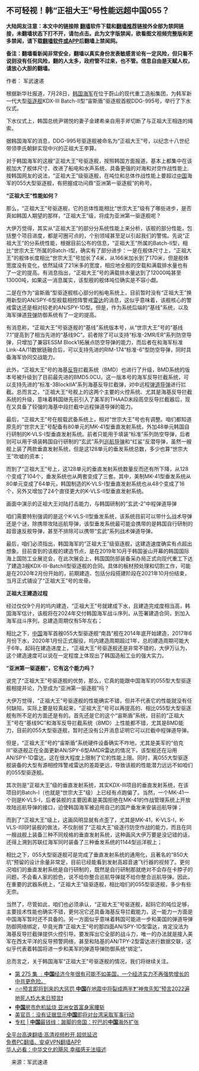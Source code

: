  <!-- 面包屑导航 --> <h2>不可轻视！韩“正祖大王”号性能远超中国055？</h2> <p class="notice"><b>大陆网友注意：本文中的链接除 <a href="https://github.com/bannedbook/fanqiang" >翻墙</a>软件下载和<a href="https://github.com/killgcd/justmysocks/blob/master/README.md">翻墙推荐</a>链接外全部为禁网链接，未翻墙状态下打不开，请勿点击。此为文字版禁闻，欲看图文视频完整版和更多禁闻，请下载<a href="https://github.com/bannedbook/fanqiang">翻墙软件或APP</a>后翻墙上禁闻网。</p><p>备注：翻墙看新闻非常安全，翻墙以真实身份发表敏感言论有一定风险，但只看不说则没有任何风险，翻的人太多，政府管不过来，也不管。信息自由是天赋人权，请放心大胆的翻墙。</b></p>  <div class="entry"> <p>作者： 军武速递</p> <p id="conimg">根据新华社报道，7月28日，<a href="https://www.bannedbook.org/bnews/tag/%e9%9f%a9%e5%9b%bd/" class="st_tag internal_tag" rel="tag" title="标签 韩国 下的日志">韩国</a><a href="https://www.bannedbook.org/bnews/tag/%e6%b5%b7%e5%86%9b/" class="st_tag internal_tag" rel="tag" title="标签 海军 下的日志">海军</a>在位于蔚山的现代重工造船集团，为韩军新一代大型<a href="https://www.bannedbook.org/bnews/tag/%E9%A9%B1%E9%80%90%E8%88%B0/" class="st_tag internal_tag" rel="tag" title="标签 驱逐舰 下的日志">驱逐舰</a>KDX-III Batch-II型“宙斯盾”驱逐舰首舰DDG-995号，举行了下水仪式。</p> <p>下水仪式上，韩国总统尹锡悦的妻子金建希亲自用手斧切断了与正祖大王相连的绳索。</p> <p>据韩国海军的消息，DDG-995号驱逐舰被命名为“正祖大王”号，以纪念十八世纪带领李氏朝鲜实现中兴的正祖大王李算。</p> <p>对于韩国海军的这艘“正祖大王”号驱逐舰，按照韩国方面报道，基本上都集中在该舰加大了舰体尺寸、改进了船电和水声系统、具备更强的对海和对空作战性能上.按韩国网友的说法，“正祖大王”级驱逐舰，在吨位和总体作战性能上要超过<span class='wp_keywordlink_affiliate'><a href="https://www.bannedbook.org/" title="中国" target="_blank">中国</a></span>海军的055大型驱逐舰，有把握成功问鼎“亚洲第一驱逐舰”的称号。</p> <p><strong>“正祖大王”性能如何？</strong></p> <p>那么，“正祖大王”号驱逐舰，它的总体性能相比“世宗大王”级有了哪些进步，是否真如韩国人期望的那样，“正祖大王”级，将成为亚洲第一驱逐舰呢？</p>  <p>大伊万觉得，其实从“正祖大王”的部分分系统性能上来分析，该舰的部分性能，包括整个项目进度，都是可圈可点的，个别领域甚至足以引起我们的警惕。先说“正祖大王”的分系统性能，根据目前公布的信息，“正祖大王”所属的Batch-II型，相比“世宗大王”所属的Batch-I型，确实有了部分进步：一是在舰体尺寸上，“正祖大王”的舰体长度相比“世宗大王”号加长了4米，从166米加长到了170米，但是舰体宽度没有变化，依然延续了21米多的宽度，相应地全舰的空载和满载排水量也有了一定的提高。有消息指出，“正祖大王”号的满载排水量达到了12000吨甚至13000吨，如果这一消息属实，该型舰的舰体吨位确实是不容小觑。</p> <p>二是在作为“宙斯盾”型驱逐舰核心部分的船电系统上，目前暂时没有“正祖大王”换用新型的AN/SPY-6型舰载相控阵警戒<a href="https://www.bannedbook.org/bnews/tag/%E9%9B%B7%E8%BE%BE/" class="st_tag internal_tag" rel="tag" title="标签 雷达 下的日志">雷达</a>的消息，这似乎意味着，该舰核心的警戒雷达还是相对较老的AN/SPY-1D型。但是，作为系统后端的“基线”系统，以及海军弹道<a href="https://www.bannedbook.org/bnews/tag/%e5%af%bc%e5%bc%b9/" class="st_tag internal_tag" rel="tag" title="标签 导弹 下的日志">导弹</a>防御系统有了一定的提高。</p> <p>有消息称，“正祖大王”号驱逐舰的“基线”系统版本号，从“世宗大王”号的“基线7.1”提高到了相当先进的“基线9C”。前者除了可以支持“标准-2MR/ER”系列防空导弹，只增加了兼容ESSM Block1拓展点防空导弹的能力，而后者在和海军标准Link-4A/11数据链融合后，可以支持先进的RIM-174“标准-6”型防空导弹，同时具备海军协同交战能力。</p> <p>此外，“正祖大王”号的海基<a href="https://www.bannedbook.org/bnews/tag/%E5%8F%8D%E5%AF%BC/" class="st_tag internal_tag" rel="tag" title="标签 反导 下的日志">反导</a>拦截系统（BMD）也进行了升级，BMD系统的版本号被升级到了目前最先进的BMD5.0CU。这一版本号的海军反导拦截系统，可以支持先进的“标准-3BlockIIA”系列海基反导拦截弹，对中远程<a href="https://www.bannedbook.org/bnews/tag/%E5%BC%B9%E9%81%93%E5%AF%BC%E5%BC%B9/" class="st_tag internal_tag" rel="tag" title="标签 弹道导弹 下的日志">弹道导弹</a>进行拦截。总而言之，“正祖大王”号舰上的这两个主要的火控系统、尤其是海基反导拦截系统的升级，意味着韩国继先前引入了美军的THAAD末段高空反导拦截器后，现在又具备了较强的海基中段拦截中远程弹道导弹的能力。</p> <p>最后，“正祖大王”号在舰载武备系统上，相对“世宗大王”号也有调整。咱们都知道原先的“世宗大王”号配备有80单元的MK-41型垂直发射系统，外加48单元韩国自行研制的K-VLS-I型垂直发射系统。前者只能用于填装“标准”系列防空导弹，后者则可以用于填装韩国自行研制的“玄武”系列<a href="https://www.bannedbook.org/bnews/tag/%e5%b7%a1%e8%88%aa%e5%af%bc%e5%bc%b9/" class="st_tag internal_tag" rel="tag" title="标签 巡航导弹 下的日志">巡航导弹</a>和“红鲨”反潜导弹，虽然一艘舰上装了两款垂直发射系统，但是这128单元的垂发系统总数，多少也算“世宗大王”吹嘘的资本；</p> <p>而到了“正祖大王”号上，这128单元的垂直发射系统数量反而还有所下降，从128个变成了104个，垂发系统也从两套变成了三套。其中，美制MK-41型垂发系统从80单元变成了64单元，韩国制造的K-VLS-I型垂直发射系统也从48个变成了16个，另外又增加了24个直径更大的K-VLS-II型垂直发射系统。</p> <p>画面中演示的正祖大王对陆打击能力，与韩国研制的“玄武-2”中程弹道导弹</p>  <p>咱们需要特别强调的是这个K-VLS-II型垂发系统，该系统目前可以带什么战术导弹还是个谜，除携带攻陆巡航导弹，该型垂发系统最可能会携带的是韩国自行研制的超音速反舰导弹，甚至不排除可以携带“玄武”系列战术弹道导弹。</p> <p>最后，咱们必须指出，韩国海军的“正祖大王”级驱逐舰，这建造速度确实有点超出想象。目前查到的该舰的建造节点，是在2019年10月于韩国釜山开幕的韩国国际海上国防工业展览会，在此次展会上，韩国国防部装备采办局正式向现代重工下达了建造3艘KDX-III-BatchII型驱逐舰的合同。具体的板材预处理和切割工作，可能是在2020年2月份开始的，前期建造、包括分段搭建阶段在2021年10月份结束，当月正式铺设了“正祖大王”号的龙骨。</p> <p><strong>正祖大王建造过程</strong></p> <p>经过仅仅9个月的坞内建造，“正祖大王”号就建成下水，且建造完成度相当高，韩国海军估计，该舰将在2024年交付韩国海军战斗序列，从签署建造合同，到加入海军战斗序列，总建造周期仅有5年左右；</p> <p>相比之下，<a href="https://www.bannedbook.org/bnews/tag/%E4%B8%AD%E5%9B%BD/" class="st_tag internal_tag" rel="tag" title="标签 中国 下的日志">中国</a>海军首艘055大型驱逐舰“南昌”舰在2014年底开始建造，2017年6月份下水，2020年1月份正式服役，坞内建造周期超过1年，总的建造周期可能大于6年。起码在建造进度上，“正祖大王”号驱逐舰还是非常不错的，大伊万认为，这个建造速度可以说在一定程度上体现出了韩国造船工业的强大实力。</p> <p><strong>“亚洲第一驱逐舰”，它有这个能力吗？</strong></p> <p>说完了“正祖大王”号驱逐舰的优势，那么，它真的能跟中国海军的055型大型驱逐舰相提并论，乃至成为“亚洲第一驱逐舰”吗？</p>  <p>大伊万觉得，“正祖大王”号驱逐舰的性能确实不错，但并不代表它的性能就没有任何缺陷，实际上要是较真起来，“正祖大王”号可以再提高的、相比055型大型驱逐舰有所不足的方面还是有的。首先还是它的这个“宙斯盾”系统，目前的“正祖大王”号在“基线9C”和海军反导拦截系统（BMD）上性能都不错，尤其是BMD能力，目前的055大型驱逐舰，暂时还没有公开消息证明它可以拦截中程弹道导弹。</p> <p>但是，“正祖大王”号的“宙斯盾”系统硬件设备确实不咋地，尤其是美军的“伯克III”驱逐舰正在全面更新AN/SPY-6型AMDR雷达的情况下，该型舰还在沿用AN/SPY-1D雷达，这在很大程度上限制了它的性能上限。同时，离055大型驱逐舰装备的大型有源相控阵警戒雷达的差距更远，导致该舰的性能潜力远远不如咱们的055型驱逐舰。</p> <p>其次则是“正祖大王”级的垂直发射系统，其实KDX-III项目的垂直发射系统，在该项目的Batch-I（也就是“世宗大王”级）上已经有点跑偏了。当然，一个MK-41一个则是K-VLS-I，后者装舰的主要因素是美国拒绝在MK-41的作战管理系统上开放攻陆巡航导弹的接口，迫使韩国海军被迫用自己的国产垂发来安装巡航导弹；</p> <p>而到了“正祖大王”级上，这画风明显就有点歪了，尤其是MK-41，K-VLS-I，K-VLS-II同时装舰的做法，不仅削弱了“正祖大王”级遂行防空作战的能力，而且在同一艘战舰上装备三种不同规格的垂直发射系统，这种画风大伊万要是没记错的话，还得上溯到苏联红海军同时装备了三种垂发系统的1144型巡洋舰上；</p> <p>相比之下，055大型驱逐舰可是完成了垂直发射系统的通用化，且著名的“850大坑”预留的设计余量非常足，目前已经能看到发射高超音速飞行器的视频了。更何况咱们的垂直发射系统是自行研制的，既然是自行研制那就绝对不会存在卡脖子的问题，不会看人家的脸色，说不给你整合巡航导弹就不给你整合巡航导弹。因此，在重要的武器系统上，“正祖大王”级驱逐舰，相比咱们的055型驱逐舰，多少有些无奈。</p> <p>当然了，尽管如此，咱们也必须承认，“正祖大王”号驱逐舰，起码它的吨位足够，主要技术性能也确实不错，更何况它还具备海基反导拦截能力，这一能力一方面是中国海军暂时还不具备的。另一方面似乎意味着韩国可能进一步和美国的弹道导弹防御网络绑定，毕竟光靠“正祖大王”号的那四面AN/SPY-1D型雷达，肯定没法为海基反导拦截弹提供火控引导。要发挥出它全部的战斗力，唯一的办法就是接入美军在西太平洋的反导预警网络，甚至和陆基的AN/TPY-2型雷达进行数据交联，这似乎代表着韩国将进一步和美军的弹道导弹防御系统“绑定”。</p> <p>总而言之，关于韩国海军“正祖大王”号驱逐舰的情况，我们将继续关注。</p>  <div id="taboola-mid-1"></div>  <ul class='op-related-articles' title='相关阅读'> <li><a href='https://www.bannedbook.org/bnews/bannedvideo/20220730/1764951.html' target='_blank'>第 275 集 ﹕<b>中国</b>经济今年很有可能不如美国，一个经济实力不再强势增长的中共更危险。</a></li> <li><a href='https://www.bannedbook.org/bnews/bannedvideo/20220730/1764946.html' target='_blank'>🔥🔥预言即将到来的大惩罚 <b>中国</b>在地震中将裂成两半❓“神鬼先知”预言2022遍地死人❗5大末日预言❗</a></li> <li><a href='https://www.bannedbook.org/bnews/taiwannews/20220730/1764944.html' target='_blank'><b>中国</b>房市危机延烧 亚洲女首富身家腰斩</a></li> <li><a href='https://www.bannedbook.org/bnews/headline/20220730/1764937.html' target='_blank'>美官员：没有证据显示<b>中国</b>即将对台湾采取军事行动</a></li> <li><a href='https://www.bannedbook.org/bnews/ssgc/20220730/1764936.html' target='_blank'>专栏 | <b>中国</b>最钱线：跛脚的帝国：拧巴的<b>中国</b>海外扩张</a></li> </ul> <p class="texttj"> <a href="https://github.com/bannedbook/fanqiang/wiki/V2ray%E6%9C%BA%E5%9C%BA" target="_blank">全平台高速翻墙:高清视频秒开,超低延迟</a><br/> <a href="https://github.com/bannedbook/fanqiang/wiki/%E7%A6%81%E9%97%BB%E7%BD%91%E5%AE%89%E5%8D%93%E7%BF%BB%E5%A2%99%E6%96%B0%E9%97%BBAPP" target="_blank">免费PC翻墙、安卓VPN翻墙APP</a><br/> <a href="https://www.bannedbook.org/bnews/comments/20220220/1694796.html" target="_blank">华人必看：中华文化的飓风 幸福感无法描述</a> </p><p class="src-info">　来源：军武速递 </p><a name='sharetosocial'></a>  <div style="margin-bottom:5px;padding-bottom:5px;clear:both"> <div id="archive-pix-1" class="banner-ads"> <!-- AuctionX Display platform tag START --> <div id="27602x728x90x621x_ADSLOT1" clicktrack="%%CLICK_URL_ESC%%"></div>  <!-- AuctionX Display platform tag END --> </div> <div id="archive-pix-2" class="banner-ads"> <!-- AuctionX Display platform tag START --> <div id="27556x300x250x621x_ADSLOT1" clicktrack="%%CLICK_URL_ESC%%" style="margin:0 auto;text-align:center"></div>  <!-- AuctionX Display platform tag END --> </div> </div>  <div id="archive-pix-1" class="banner-ads"> <!-- AuctionX Display platform tag START --> <div id="27603x728x90x621x_ADSLOT1" clicktrack="%%CLICK_URL_ESC%%"></div>  <!-- AuctionX Display platform tag END --> </div> </div><!--END ENTRY--> 